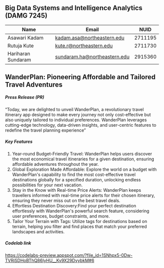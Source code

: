 

## Big Data Systems and Intelligence Analytics (DAMG 7245)
| Name | Email | NUID |
| ------ | ------ | ----- |
| Asawari Kadam | kadam.asa@northeastern.edu | 2711195 | 
| Rutuja Kute | kute.r@northeastern.edu | 2711730
| Hariharan Sundaram | sundaram.ha@northeastern.edu | 2915360


## WanderPlan: Pioneering Affordable and Tailored Travel Adventures
##### Press Release (PR)
“Today, we are delighted to unveil WanderPlan, a revolutionary travel itinerary app designed to make every journey not only cost-effective but also uniquely tailored to individual preferences. WanderPlan leverages cutting-edge technology, data-driven insights, and user-centric features to redefine the travel planning experience”

##### Key Features
1. Year-round Budget-Friendly Travel: WanderPlan helps users discover the most economical travel itineraries for a given destination, ensuring affordable adventures throughout the year.
2. Global Exploration Made Affordable: Explore the world on a budget with WanderPlan's capability to find the most cost-effective travel destinations globally for a specified duration, unlocking endless possibilities for your next vacation.
3. Stay in the Know with Real-time Price Alerts: WanderPlan keeps travellers informed with real-time price alerts for their chosen itinerary, ensuring they never miss out on the best travel deals.
4. Effortless Destination Discovery:Find your perfect destination effortlessly with WanderPlan's powerful search feature, considering user preferences, budget constraints, and more.
5. Tailor Your Terrain with Tags: Utilize tags for destinations based on terrain, helping you filter and find places that match your preferred landscapes and activities.

##### Codelab link 
https://codelabs-preview.appspot.com/?file_id=1SNhpx5-0Dw-TVRiSDHoBThQ86IyHU__Kv9X29DvybkM#6

